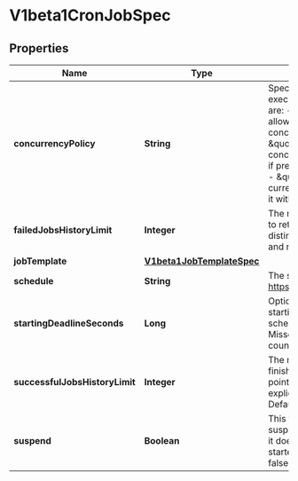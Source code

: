 

# V1beta1CronJobSpec

## Properties

Name | Type | Description | Notes
------------ | ------------- | ------------- | -------------
**concurrencyPolicy** | **String** | Specifies how to treat concurrent executions of a Job. Valid values are: - \&quot;Allow\&quot; (default): allows CronJobs to run concurrently; - \&quot;Forbid\&quot;: forbids concurrent runs, skipping next run if previous run hasn&#39;t finished yet; - \&quot;Replace\&quot;: cancels currently running job and replaces it with a new one |  [optional]
**failedJobsHistoryLimit** | **Integer** | The number of failed finished jobs to retain. This is a pointer to distinguish between explicit zero and not specified. Defaults to 1. |  [optional]
**jobTemplate** | [**V1beta1JobTemplateSpec**](V1beta1JobTemplateSpec.md) |  | 
**schedule** | **String** | The schedule in Cron format, see https://en.wikipedia.org/wiki/Cron. | 
**startingDeadlineSeconds** | **Long** | Optional deadline in seconds for starting the job if it misses scheduled time for any reason.  Missed jobs executions will be counted as failed ones. |  [optional]
**successfulJobsHistoryLimit** | **Integer** | The number of successful finished jobs to retain. This is a pointer to distinguish between explicit zero and not specified. Defaults to 3. |  [optional]
**suspend** | **Boolean** | This flag tells the controller to suspend subsequent executions, it does not apply to already started executions.  Defaults to false. |  [optional]



